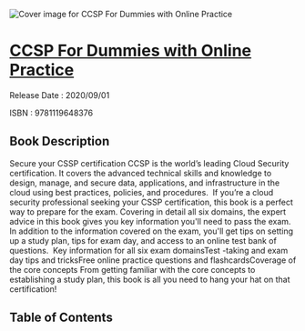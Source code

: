 ![Cover image for CCSP For Dummies with Online Practice](https://imgdetail.ebookreading.net/cover/cover/202109/EB9781119648376.jpg)

[CCSP For Dummies with Online Practice](https://ebookreading.net/view/book/CCSP+For+Dummies+with+Online+Practice-EB9781119648376_1.html "CCSP For Dummies with Online Practice")
====================================================================================================================

Release Date : 2020/09/01

ISBN : 9781119648376

Book Description
-----------------

Secure your CSSP certification
CCSP is the world’s leading Cloud Security certification. It covers the advanced technical skills and knowledge to design, manage, and secure data, applications, and infrastructure in the cloud using best practices, policies, and procedures.&nbsp;
If you’re a cloud security professional seeking your CSSP certification, this book is a perfect way to prepare for the exam. Covering in detail all six domains, the expert advice in this book gives you key information you'll need to pass the exam. In addition to the information covered on the exam, you'll get tips on setting up a study plan, tips for exam day, and access to an online test bank of questions.&nbsp;
Key information for all six exam domainsTest -taking and exam day tips and tricksFree online practice questions and flashcardsCoverage of the core concepts&nbsp;From getting familiar with the core concepts to establishing a study plan, this book is all you need to hang your hat on that certification!


Table of Contents
-----------------

